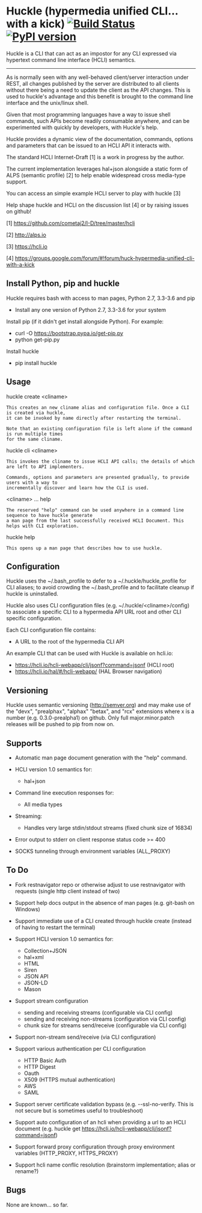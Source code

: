 Huckle (hypermedia unified CLI... with a kick) [![Build Status](https://travis-ci.org/cometaj2/huckle.svg?branch=master)](https://travis-ci.org/cometaj2/huckle) [![PyPI version](https://badge.fury.io/py/huckle.svg)](https://badge.fury.io/py/huckle)
============================================

Huckle is a CLI that can act as an impostor for any CLI expressed via hypertext
command line interface (HCLI) semantics.

----

As is normally seen with any well-behaved client/server interaction under REST,
all changes published by the server are distributed to all clients without there
being a need to update the client as the API changes. This is used to huckle's
advantage and this benefit is brought to the command line interface and the
unix/linux shell.

Given that most programming languages have a way to issue shell commands, such
APIs become readily consumable anywhere, and can be experimented with quickly
by developers, with Huckle's help.

Huckle provides a dynamic view of the documentation, commands, options and
parameters that can be issued to an HCLI API it interacts with.

The standard HCLI Internet-Draft [1] is a work in progress by the author.

The current implementation leverages hal+json alongside a static form of ALPS
(semantic profile) [2] to help enable widespread cross media-type support.

You can access an simple example HCLI server to play with huckle [3]

Help shape huckle and HCLI on the discussion list [4] or by raising issues on github!

[1] https://github.com/cometaj2/I-D/tree/master/hcli

[2] http://alps.io

[3] https://hcli.io

[4] https://groups.google.com/forum/#!forum/huck-hypermedia-unified-cli-with-a-kick

Install Python, pip and huckle
-------------------

Huckle requires bash with access to man pages, Python 2.7, 3.3-3.6 and pip

  - Install any one version of Python 2.7, 3.3-3.6 for your system

Install pip (if it didn't get install alongside Python). For example:

  - curl -O https://bootstrap.pypa.io/get-pip.py
  - python get-pip.py

Install huckle

  - pip install huckle

Usage
-----

huckle create \<cliname>

    This creates an new cliname alias and configuration file. Once a CLI is created via huckle,
    it can be invoked by name directly after restarting the terminal.
   
    Note that an existing configuration file is left alone if the command is run multiple times 
    for the same cliname.

huckle cli \<cliname>

    This invokes the cliname to issue HCLI API calls; the details of which are left to API implementers.
    
    Commands, options and parameters are presented gradually, to provide users with a way to
    incrementally discover and learn how the CLI is used.

\<cliname> ... help

    The reserved "help" command can be used anywhere in a command line sequence to have huckle generate
    a man page from the last successfully received HCLI Document. This helps with CLI exploration.

huckle help

    This opens up a man page that describes how to use huckle.

Configuration
-------------

Huckle uses the ~/.bash_profile to defer to a ~/.huckle/huckle_profile for CLI aliases; to avoid
crowding the ~/.bash_profile and to facilitate cleanup if huckle is uninstalled.

Huckle also uses CLI configuration files (e.g. ~/.huckle/\<cliname>/config) to associate a specific
CLI to a hypermedia API URL root and other CLI specific configuration.

Each CLI configuration file contains:
- A URL to the root of the hypermedia CLI API

An example CLI that can be used with Huckle is available on hcli.io:
- https://hcli.io/hcli-webapp/cli/jsonf?command=jsonf (HCLI root)  
- https://hcli.io/hal/#/hcli-webapp/ (HAL Browser navigation)  

Versioning
----------

Huckle uses semantic versioning (http://semver.org) and may make use of the "devx", "prealphax", "alphax"
"betax", and "rcx" extensions where x is a number (e.g. 0.3.0-prealpha1) on github. Only full
major.minor.patch releases will be pushed to pip from now on.

Supports
--------

- Automatic man page document generation with the "help" command.
- HCLI version 1.0 semantics for:

    - hal+json

- Command line execution responses for:

    - All media types

- Streaming:
 
    - Handles very large stdin/stdout streams (fixed chunk size of 16834)

- Error output to stderr on client response status code >= 400

- SOCKS tunneling through environment variables (ALL_PROXY)

To Do
-----
- Fork restnavigator repo or otherwise adjust to use restnavigator with requests (single http client instead of two)

- Support help docs output in the absence of man pages (e.g. git-bash on Windows)

- Support immediate use of a CLI created through huckle create <cliname> (instead of having to restart the terminal)

- Support HCLI version 1.0 semantics for: 

    - Collection+JSON
    - hal+xml
    - HTML
    - Siren
    - JSON API
    - JSON-LD
    - Mason

- Support stream configuration

    - sending and receiving streams (configurable via CLI config)
    - sending and receiving non-streams (configuration via CLI config)
    - chunk size for streams send/receive (configurable via CLI config)

- Support non-stream send/receive (via CLI configuration)

- Support various authentication per CLI configuration  

    - HTTP Basic Auth  
    - HTTP Digest  
    - Oauth  
    - X509 (HTTPS mutual authentication)  
    - AWS
    - SAML 

- Support server certificate validation bypass (e.g. --ssl-no-verify. This is not secure but is sometimes useful to troubleshoot)  

- Support auto configuration of an hcli when providing a url to an HCLI document (e.g. huckle get https://hcli.io/hcli-webapp/cli/jsonf?command=jsonf)  

- Support forward proxy configuration through proxy environment variables (HTTP_PROXY, HTTPS_PROXY)

- Support hcli name conflic resolution (brainstorm implementation; alias or rename?)

Bugs
----

None are known... so far.
